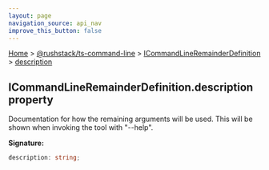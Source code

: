 ```yaml
---
layout: page
navigation_source: api_nav
improve_this_button: false
---
```



[Home](./index.md) &gt; [@rushstack/ts-command-line](./ts-command-line.md) &gt; [ICommandLineRemainderDefinition](./ts-command-line.icommandlineremainderdefinition.md) &gt; [description](./ts-command-line.icommandlineremainderdefinition.description.md)

## ICommandLineRemainderDefinition.description property

Documentation for how the remaining arguments will be used. This will be shown when invoking the tool with "--help".

<b>Signature:</b>

```typescript
description: string;
```
